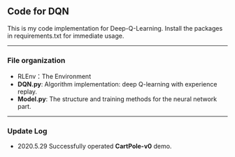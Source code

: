 ## Code for DQN
This is my code implementation for Deep-Q-Learning. Install the packages in requirements.txt for immediate usage.

***
### File organization
* RLEnv：The Environment
* **DQN.py**: Algorithm implementation: deep Q-learning with experience replay.
* **Model.py**: The structure and training methods for the neural network part.

***
### Update Log
* 2020.5.29 Successfully operated **CartPole-v0** demo.
